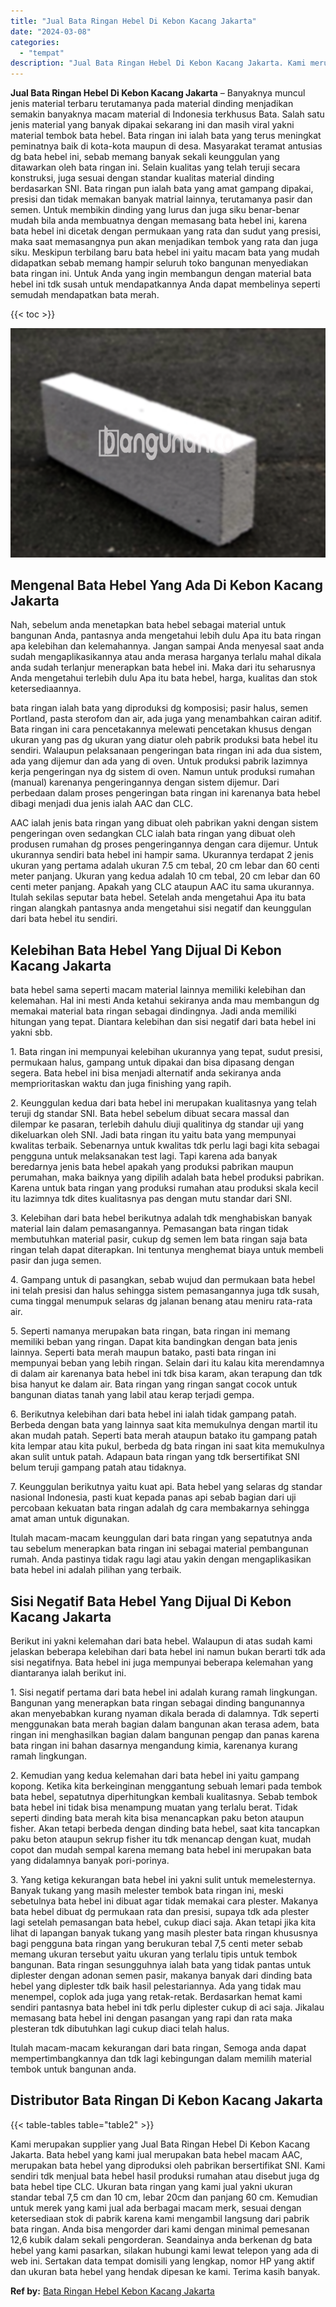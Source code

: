 ```yaml
---
title: "Jual Bata Ringan Hebel Di Kebon Kacang Jakarta"
date: "2024-03-08"
categories: 
  - "tempat"
description: "Jual Bata Ringan Hebel Di Kebon Kacang Jakarta. Kami merupakan supplier yang Jual Bata Ringan Hebel Di Kebon Kacang Jakarta. Bata hebel yang kami jual merupa..."
---
```


**Jual Bata Ringan Hebel Di Kebon Kacang Jakarta** – Banyaknya muncul jenis material terbaru terutamanya pada material dinding menjadikan semakin banyaknya macam material di Indonesia terkhusus Bata. Salah satu jenis material yang banyak dipakai sekarang ini dan masih viral yakni material tembok bata hebel. Bata ringan ini ialah bata yang terus meningkat peminatnya baik di kota-kota maupun di desa. Masyarakat teramat antusias dg bata hebel ini, sebab memang banyak sekali keunggulan yang ditawarkan oleh bata ringan ini. Selain kualitas yang telah teruji secara konstruksi, juga sesuai dengan standar kualitas material dinding berdasarkan SNI. Bata ringan pun ialah bata yang amat gampang dipakai, presisi dan tidak memakan banyak matrial lainnya, terutamanya pasir dan semen. Untuk membikin dinding yang lurus dan juga siku benar-benar mudah bila anda membuatnya dengan memasang bata hebel ini, karena bata hebel ini dicetak dengan permukaan yang rata dan sudut yang presisi, maka saat memasangnya pun akan menjadikan tembok yang rata dan juga siku. Meskipun terbilang baru bata hebel ini yaitu macam bata yang mudah didapatkan sebab memang hampir seluruh toko bangunan menyediakan bata ringan ini. Untuk Anda yang ingin membangun dengan material bata hebel ini tdk susah untuk mendapatkannya Anda dapat membelinya seperti semudah mendapatkan bata merah.

{{< toc >}}

![Jual Bata Ringan Hebel Di Kebon Kacang Jakarta](/images/jual-hebel-murah-28.png)

## Mengenal Bata Hebel Yang Ada Di Kebon Kacang Jakarta

Nah, sebelum anda menetapkan bata hebel sebagai material untuk bangunan Anda, pantasnya anda mengetahui lebih dulu Apa itu bata ringan apa kelebihan dan kelemahannya. Jangan sampai Anda menyesal saat anda sudah mengaplikasikannya atau anda merasa harganya terlalu mahal dikala anda sudah terlanjur menerapkan bata hebel ini. Maka dari itu seharusnya Anda mengetahui terlebih dulu Apa itu bata hebel, harga, kualitas dan stok ketersediaannya.

bata ringan ialah bata yang diproduksi dg komposisi; pasir halus, semen Portland, pasta sterofom dan air, ada juga yang menambahkan cairan aditif. Bata ringan ini cara pencetakannya melewati pencetakan khusus dengan ukuran yang pas dg ukuran yang diatur oleh pabrik produksi bata hebel itu sendiri. Walaupun pelaksanaan pengeringan bata ringan ini ada dua sistem, ada yang dijemur dan ada yang di oven. Untuk produksi pabrik lazimnya kerja pengeringan nya dg sistem di oven. Namun untuk produksi rumahan (manual) karenanya pengeringannya dengan sistem dijemur. Dari perbedaan dalam proses pengeringan bata ringan ini karenanya bata hebel dibagi menjadi dua jenis ialah AAC dan CLC.

AAC ialah jenis bata ringan yang dibuat oleh pabrikan yakni dengan sistem pengeringan oven sedangkan CLC ialah bata ringan yang dibuat oleh produsen rumahan dg proses pengeringannya dengan cara dijemur. Untuk ukurannya sendiri bata hebel ini hampir sama. Ukurannya terdapat 2 jenis ukuran yang pertama adalah ukuran 7.5 cm tebal, 20 cm lebar dan 60 centi meter panjang. Ukuran yang kedua adalah 10 cm tebal, 20 cm lebar dan 60 centi meter panjang. Apakah yang CLC ataupun AAC itu sama ukurannya. Itulah sekilas seputar bata hebel. Setelah anda mengetahui Apa itu bata ringan alangkah pantasnya anda mengetahui sisi negatif dan keunggulan dari bata hebel itu sendiri.

## Kelebihan Bata Hebel Yang Dijual Di Kebon Kacang Jakarta

bata hebel sama seperti macam material lainnya memiliki kelebihan dan kelemahan. Hal ini mesti Anda ketahui sekiranya anda mau membangun dg memakai material bata ringan sebagai dindingnya. Jadi anda memiliki hitungan yang tepat. Diantara kelebihan dan sisi negatif dari bata hebel ini yakni sbb.

1\. Bata ringan ini mempunyai kelebihan ukurannya yang tepat, sudut presisi, permukaan halus, gampang untuk dipakai dan bisa dipasang dengan segera. Bata hebel ini bisa menjadi alternatif anda sekiranya anda memprioritaskan waktu dan juga finishing yang rapih.

2\. Keunggulan kedua dari bata hebel ini merupakan kualitasnya yang telah teruji dg standar SNI. Bata hebel sebelum dibuat secara massal dan dilempar ke pasaran, terlebih dahulu diuji qualitinya dg standar uji yang dikeluarkan oleh SNI. Jadi bata ringan itu yaitu bata yang mempunyai kwalitas terbaik. Sebenarnya untuk kwalitas tdk perlu lagi bagi kita sebagai pengguna untuk melaksanakan test lagi. Tapi karena ada banyak beredarnya jenis bata hebel apakah yang produksi pabrikan maupun perumahan, maka baiknya yang dipilih adalah bata hebel produksi pabrikan. Karena untuk bata ringan yang produksi rumahan atau produksi skala kecil itu lazimnya tdk dites kualitasnya pas dengan mutu standar dari SNI.

3\. Kelebihan dari bata hebel berikutnya adalah tdk menghabiskan banyak material lain dalam pemasangannya. Pemasangan bata ringan tidak membutuhkan material pasir, cukup dg semen lem bata ringan saja bata ringan telah dapat diterapkan. Ini tentunya menghemat biaya untuk membeli pasir dan juga semen.

4\. Gampang untuk di pasangkan, sebab wujud dan permukaan bata hebel ini telah presisi dan halus sehingga sistem pemasangannya juga tdk susah, cuma tinggal menumpuk selaras dg jalanan benang atau meniru rata-rata air.

5\. Seperti namanya merupakan bata ringan, bata ringan ini memang memiliki beban yang ringan. Dapat kita bandingkan dengan bata jenis lainnya. Seperti bata merah maupun batako, pasti bata ringan ini mempunyai beban yang lebih ringan. Selain dari itu kalau kita merendamnya di dalam air karenanya bata hebel ini tdk bisa karam, akan terapung dan tdk bisa hanyut ke dalam air. Bata ringan yang ringan sangat cocok untuk bangunan diatas tanah yang labil atau kerap terjadi gempa.

6\. Berikutnya kelebihan dari bata hebel ini ialah tidak gampang patah. Berbeda dengan bata yang lainnya saat kita memukulnya dengan martil itu akan mudah patah. Seperti bata merah ataupun batako itu gampang patah kita lempar atau kita pukul, berbeda dg bata ringan ini saat kita memukulnya akan sulit untuk patah. Adapaun bata ringan yang tdk bersertifikat SNI belum teruji gampang patah atau tidaknya.

7\. Keunggulan berikutnya yaitu kuat api. Bata hebel yang selaras dg standar nasional Indonesia, pasti kuat kepada panas api sebab bagian dari uji percobaan kekuatan bata ringan adalah dg cara membakarnya sehingga amat aman untuk digunakan.

Itulah macam-macam keunggulan dari bata ringan yang sepatutnya anda tau sebelum menerapkan bata ringan ini sebagai material pembangunan rumah. Anda pastinya tidak ragu lagi atau yakin dengan mengaplikasikan bata hebel ini adalah pilihan yang terbaik.

## Sisi Negatif Bata Hebel Yang Dijual Di Kebon Kacang Jakarta

Berikut ini yakni kelemahan dari bata hebel. Walaupun di atas sudah kami jelaskan beberapa kelebihan dari bata hebel ini namun bukan berarti tdk ada sisi negatifnya. Bata hebel ini juga mempunyai beberapa kelemahan yang diantaranya ialah berikut ini.

1\. Sisi negatif pertama dari bata hebel ini adalah kurang ramah lingkungan. Bangunan yang menerapkan bata ringan sebagai dinding bangunannya akan menyebabkan kurang nyaman dikala berada di dalamnya. Tdk seperti menggunakan bata merah bagian dalam bangunan akan terasa adem, bata ringan ini menghasilkan bagian dalam bangunan pengap dan panas karena bata ringan ini bahan dasarnya mengandung kimia, karenanya kurang ramah lingkungan.

2\. Kemudian yang kedua kelemahan dari bata hebel ini yaitu gampang kopong. Ketika kita berkeinginan menggantung sebuah lemari pada tembok bata hebel, sepatutnya diperhitungkan kembali kualitasnya. Sebab tembok bata hebel ini tidak bisa menampung muatan yang terlalu berat. Tidak seperti dinding bata merah kita bisa menancapkan paku beton ataupun fisher. Akan tetapi berbeda dengan dinding bata hebel, saat kita tancapkan paku beton ataupun sekrup fisher itu tdk menancap dengan kuat, mudah copot dan mudah sempal karena memang bata hebel ini merupakan bata yang didalamnya banyak pori-porinya.

3\. Yang ketiga kekurangan bata hebel ini yakni sulit untuk memelesternya. Banyak tukang yang masih melester tembok bata ringan ini, meski sebetulnya bata hebel ini dibuat agar tidak memakai cara plester. Makanya bata hebel dibuat dg permukaan rata dan presisi, supaya tdk ada plester lagi setelah pemasangan bata hebel, cukup diaci saja. Akan tetapi jika kita lihat di lapangan banyak tukang yang masih plester bata ringan khususnya bagi pengguna bata ringan yang berukuran tebal 7,5 centi meter sebab memang ukuran tersebut yaitu ukuran yang terlalu tipis untuk tembok bangunan. Bata ringan sesungguhnya ialah bata yang tidak pantas untuk diplester dengan adonan semen pasir, makanya banyak dari dinding bata hebel yang diplester tdk baik hasil pelestariannya. Ada yang tidak mau menempel, coplok ada juga yang retak-retak. Berdasarkan hemat kami sendiri pantasnya bata hebel ini tdk perlu diplester cukup di aci saja. Jikalau memasang bata hebel ini dengan pasangan yang rapi dan rata maka plesteran tdk dibutuhkan lagi cukup diaci telah halus.

Itulah macam-macam kekurangan dari bata ringan, Semoga anda dapat mempertimbangkannya dan tdk lagi kebingungan dalam memilih material tembok untuk bangunan anda.

## Distributor Bata Ringan Di Kebon Kacang Jakarta

{{< table-tables table="table2" >}}

Kami merupakan supplier yang Jual Bata Ringan Hebel Di Kebon Kacang Jakarta. Bata hebel yang kami jual merupakan bata hebel macam AAC, merupakan bata hebel yang diproduksi oleh pabrikan bersertifikat SNI. Kami sendiri tdk menjual bata hebel hasil produksi rumahan atau disebut juga dg bata hebel tipe CLC. Ukuran bata ringan yang kami jual yakni ukuran standar tebal 7,5 cm dan 10 cm, lebar 20cm dan panjang 60 cm. Kemudian untuk merek yang kami jual ada berbagai macam merk, sesuai dengan ketersediaan stok di pabrik karena kami mengambil langsung dari pabrik bata ringan. Anda bisa mengorder dari kami dengan minimal pemesanan 12,6 kubik dalam sekali pengorderan. Seandainya anda berkenan dg bata hebel yang kami pasarkan, silakan hubungi kami lewat telepon yang ada di web ini. Sertakan data tempat domisili yang lengkap, nomor HP yang aktif dan ukuran bata hebel yang hendak dipesan ke kami. Terima kasih banyak.

**Ref by:** [Bata Ringan Hebel Kebon Kacang Jakarta](https://id.wikipedia.org/wiki/Bata)

